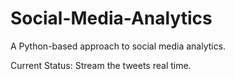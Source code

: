 # Social-Media-Analytics

A Python-based approach to social media analytics. 

Current Status: Stream the tweets real time.
